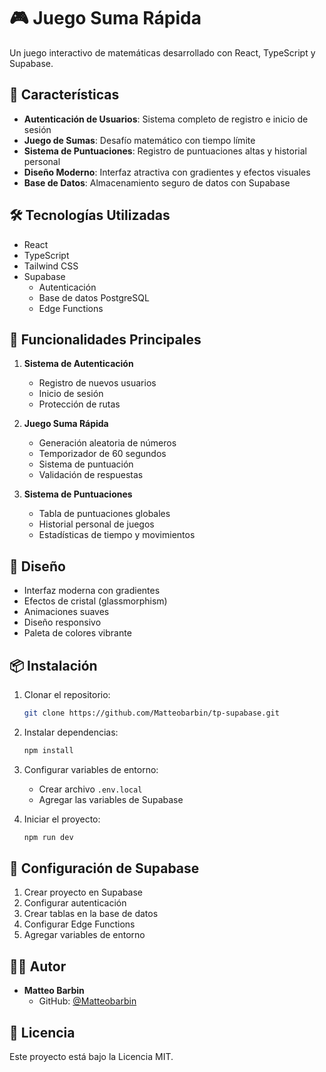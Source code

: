 # 🎮 Juego Suma Rápida

Un juego interactivo de matemáticas desarrollado con React, TypeScript y Supabase.

## 🚀 Características

- **Autenticación de Usuarios**: Sistema completo de registro e inicio de sesión
- **Juego de Sumas**: Desafío matemático con tiempo límite
- **Sistema de Puntuaciones**: Registro de puntuaciones altas y historial personal
- **Diseño Moderno**: Interfaz atractiva con gradientes y efectos visuales
- **Base de Datos**: Almacenamiento seguro de datos con Supabase

## 🛠️ Tecnologías Utilizadas

- React
- TypeScript
- Tailwind CSS
- Supabase
  - Autenticación
  - Base de datos PostgreSQL
  - Edge Functions

## 🎯 Funcionalidades Principales

1. **Sistema de Autenticación**

   - Registro de nuevos usuarios
   - Inicio de sesión
   - Protección de rutas

2. **Juego Suma Rápida**

   - Generación aleatoria de números
   - Temporizador de 60 segundos
   - Sistema de puntuación
   - Validación de respuestas

3. **Sistema de Puntuaciones**
   - Tabla de puntuaciones globales
   - Historial personal de juegos
   - Estadísticas de tiempo y movimientos

## 🎨 Diseño

- Interfaz moderna con gradientes
- Efectos de cristal (glassmorphism)
- Animaciones suaves
- Diseño responsivo
- Paleta de colores vibrante

## 📦 Instalación

1. Clonar el repositorio:

   ```bash
   git clone https://github.com/Matteobarbin/tp-supabase.git
   ```

2. Instalar dependencias:

   ```bash
   npm install
   ```

3. Configurar variables de entorno:

   - Crear archivo `.env.local`
   - Agregar las variables de Supabase

4. Iniciar el proyecto:
   ```bash
   npm run dev
   ```

## 🔧 Configuración de Supabase

1. Crear proyecto en Supabase
2. Configurar autenticación
3. Crear tablas en la base de datos
4. Configurar Edge Functions
5. Agregar variables de entorno

## 👨‍💻 Autor

- **Matteo Barbin**
  - GitHub: [@Matteobarbin](https://github.com/Matteobarbin)

## 📝 Licencia

Este proyecto está bajo la Licencia MIT.
